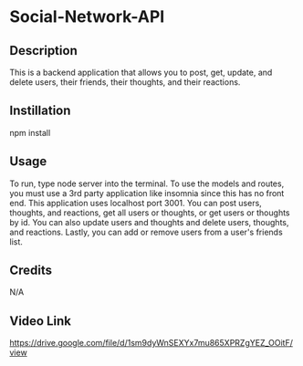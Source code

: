 # Social-Network-API

## Description
This is a backend application that allows you to post, get, update, and delete users, their friends, their thoughts, and their reactions.

## Instillation
npm install

## Usage
To run, type node server into the terminal. To use the models and routes, you must use a 3rd party application like insomnia since this has no front end. This application uses localhost port 3001. You can post users, thoughts, and reactions, get all users or thoughts, or get users or thoughts by id. You can also update users and thoughts and delete users, thoughts, and reactions. Lastly, you can add or remove users from a user's friends list.

## Credits
N/A

## Video Link
https://drive.google.com/file/d/1sm9dyWnSEXYx7mu865XPRZgYEZ_OOitF/view